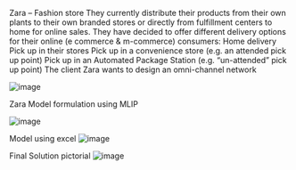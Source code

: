 Zara – Fashion store
 They currently distribute their products from their own plants to their own branded stores or directly from fulfillment centers to home for online sales.
 They have decided to offer different delivery options for their online (e commerce & m-commerce) consumers: 
 Home delivery 
 Pick up in their stores 
 Pick up in a convenience store (e.g. an attended pick up point) 
 Pick up in an Automated Package Station (e.g. “un-attended” pick up point) 
The client Zara wants to design an omni-channel network

![image](https://user-images.githubusercontent.com/40518603/115872673-b3c7db80-a45f-11eb-996f-7f7dd083925b.png)







Zara Model formulation using MLIP
 
![image](https://user-images.githubusercontent.com/40518603/115872718-be827080-a45f-11eb-8261-8cd01c52fa94.png)













Model using excel
![image](https://user-images.githubusercontent.com/40518603/115872757-cb06c900-a45f-11eb-8a74-0ff9fd558a59.png)


Final Solution pictorial
![image](https://user-images.githubusercontent.com/40518603/115872796-d78b2180-a45f-11eb-8711-279320f70a4d.png)

  
